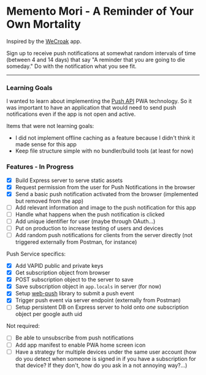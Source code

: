 # Memento Mori - A Reminder of Your Own Mortality

Inspired by the [WeCroak](https://www.wecroak.com/) app.

Sign up to receive push notifications at somewhat random intervals of time (between 4 and 14 days) that say "A reminder that you are going to die someday." Do with the notification what you see fit.

---

### Learning Goals

I wanted to learn about implementing the [Push API](https://developers.google.com/web/ilt/pwa/introduction-to-push-notifications) PWA technology. So it was important to have an application that would need to send push notifications even if the app is not open and active.

Items that were not learning goals:

* I did not implement offline caching as a feature because I didn't think it made sense for this app
* Keep file structure simple with no bundler/build tools (at least for now)

### Features - In Progress

* [X] Build Express server to serve static assets
* [X] Request permission from the user for Push Notifications in the browser
* [X] Send a basic push notification activated from the browser (implemented but removed from the app)
* [ ] Add relevant information and image to the push notification for this app
* [ ] Handle what happens when the push notification is clicked
* [ ] Add unique identifier for user (maybe through OAuth...)
* [ ] Put on production to increase testing of users and devices
* [ ] Add random push notifications for clients from the server directly (not triggered externally from Postman, for instance)

Push Service specifics:
* [X] Add VAPID public and private keys
* [X] Get subscription object from browser
* [X] POST subscription object to the server to save
* [X] Save subscription object in `app.locals` in server (for now)
* [X] Setup [web-push](https://www.npmjs.com/package/web-push) library to submit a push event
* [X] Trigger push event via server endpoint (externally from Postman)
* [ ] Setup persistent DB on Express server to hold onto _one_ subscription object per google auth uid

Not required:

* [ ] Be able to unsubscribe from push notifications
* [ ] Add app manifest to enable PWA home screen icon
* [ ] Have a strategy for multiple devices under the same user account (how do you detect when someone is signed in if you have a subscription for that device? If they don't, how do you ask in a not annoying way?...)
